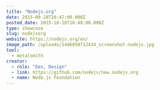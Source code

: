 ```yaml
---
title: "Nodejs.org"
date: 2015-09-28T16:47:00.000Z
posted_date: 2015-10-28T16:48:00.000Z
type: showcase
slug: nodejsorg
website: https://nodejs.org/en/
image_path: /uploads/1446050712434_screenshot-nodejs.jpg
tool:
  - metalsmith
creator:
  - role: "Dev, Design"
  - link: https://github.com/nodejs/new.nodejs.org
  - name: Node.js Foundation
---
```

